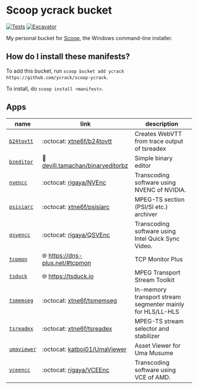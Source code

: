 # Scoop ycrack bucket

[![Tests](https://github.com/ycrack/scoop-ycrack/actions/workflows/ci.yml/badge.svg)](https://github.com/ycrack/scoop-ycrack/actions/workflows/ci.yml) [![Excavator](https://github.com/ycrack/scoop-ycrack/actions/workflows/excavator.yml/badge.svg)](https://github.com/ycrack/scoop-ycrack/actions/workflows/excavator.yml)

My personal bucket for [Scoop](https://scoop.sh), the Windows command-line installer.

How do I install these manifests?
---------------------------------

To add this bucket, run `scoop bucket add ycrack https://github.com/ycrack/scoop-ycrack`.

To install, do `scoop install <manifest>`.

Apps
-------

name | link | description
--- | --- | ---
[`b24tovtt`](bucket/b24tovtt.json) | :octocat: [xtne6f/b24tovtt](https://github.com/xtne6f/b24tovtt) | Creates WebVTT from trace output of tsreadex
[`bzeditor`](bucket/bzeditor.json) | :raccoon: [devill.tamachan/binaryeditorbz](https://gitlab.com/devill.tamachan/binaryeditorbz) | Simple binary editor
[`nvencc`](bucket/nvencc.json) | :octocat: [rigaya/NVEnc](https://github.com/rigaya/NVEnc) | Transcoding software using NVENC of NVIDIA.
[`psisiarc`](bucket/psisiarc.json) | :octocat: [xtne6f/psisiarc](https://github.com/xtne6f/psisiarc) | MPEG-TS section (PSI/SI etc.) archiver
[`qsvencc`](bucket/qsvencc.json) | :octocat: [rigaya/QSVEnc](https://github.com/rigaya/QSVEnc) | Transcoding software using Intel Quick Sync Video.
[`tcpmon`](bucket/tcpmon.json) | :globe_with_meridians: https://dns-plus.net/#tcpmon | TCP Monitor Plus
[`tsduck`](bucket/tsduck.json) | :globe_with_meridians: https://tsduck.io | MPEG Transport Stream Toolkit
[`tsmemseg`](bucket/tsmemseg.json) | :octocat: [xtne6f/tsmemseg](https://github.com/xtne6f/tsmemseg) | In-memory transport stream segmenter mainly for HLS/LL-HLS
[`tsreadex`](bucket/tsreadex.json) | :octocat: [xtne6f/tsreadex](https://github.com/xtne6f/tsreadex) | MPEG-TS stream selector and stabilizer
[`umaviewer`](bucket/umaviewer.json) | :octocat: [katboi01/UmaViewer](https://github.com/katboi01/UmaViewer) | Asset Viewer for Uma Musume
[`vceencc`](bucket/vceencc.json) | :octocat: [rigaya/VCEEnc](https://github.com/rigaya/VCEEnc) | Transcoding software using VCE of AMD.

